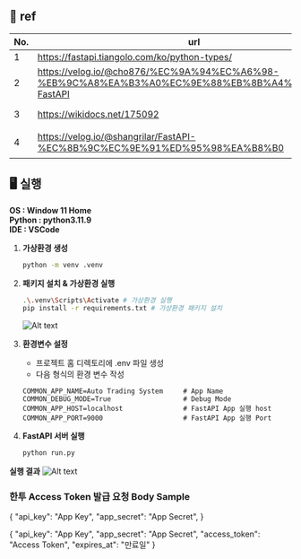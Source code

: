 ## 📜 ref
| No. | url | description |
|---|----------|-----| 
| 1 | https://fastapi.tiangolo.com/ko/python-types/| type hint
| 2 |https://velog.io/@cho876/%EC%9A%94%EC%A6%98-%EB%9C%A8%EA%B3%A0%EC%9E%88%EB%8B%A4%EB%8A%94-FastAPI | about FastAPI
| 3 |https://wikidocs.net/175092 | FastAPI wiki
| 4 |https://velog.io/@shangrilar/FastAPI-%EC%8B%9C%EC%9E%91%ED%95%98%EA%B8%B0 | FastAPI 시작 & 실행


## 🖥️ 실행
**OS : Window 11 Home**<br>
**Python : python3.11.9**<br>
**IDE : VSCode**<br>

1. **가상환경 생성**
    ```bash
    python -m venv .venv
    ```

2. **패키지 설치 & 가상환경 실행**
    ```bash
    .\.venv\Scripts\Activate # 가상환경 실행
    pip install -r requirements.txt # 가상환경 패키지 설치
    ```
    ![Alt text](readmeImg/image.png)

3. **환경변수 설정**
    - 프로젝트 홈 디렉토리에 .env 파일 생성
    - 다음 형식의 환경 변수 작성
    ```
    COMMON_APP_NAME=Auto Trading System     # App Name
    COMMON_DEBUG_MODE=True                  # Debug Mode
    COMMON_APP_HOST=localhost               # FastAPI App 실행 host
    COMMON_APP_PORT=9000                    # FastAPI App 실행 Port
    ```

4. **FastAPI 서버 실행**
    ```bash
    python run.py
    ```

**실행 결과**
![Alt text](readmeImg/image-1.png)



### 한투 Access Token 발급 요청 Body Sample
{
  "api_key": "App Key",
  "app_secret": "App Secret",
}


{
  "api_key": "App Key",
  "app_secret": "App Secret",
  "access_token": "Access Token",
  "expires_at": "만료일"
}